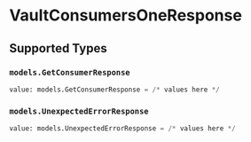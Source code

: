 # VaultConsumersOneResponse


## Supported Types

### `models.GetConsumerResponse`

```python
value: models.GetConsumerResponse = /* values here */
```

### `models.UnexpectedErrorResponse`

```python
value: models.UnexpectedErrorResponse = /* values here */
```

